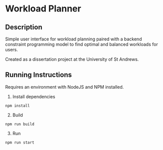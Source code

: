 # Workload Planner

## Description

Simple user interface for workload planning paired with a backend constraint programming model to find optimal and balanced workloads for users.

Created as a dissertation project at the University of St Andrews.

## Running Instructions

Requires an environment with NodeJS and NPM installed.

1. Install dependencies

`npm install`

2. Build

`npm run build`

3. Run

`npm run start`